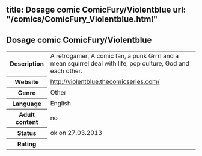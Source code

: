title: Dosage comic ComicFury/Violentblue
url: "/comics/ComicFury_Violentblue.html"
---
Dosage comic ComicFury/Violentblue
-----------------------------------------

<table class="comicinfo">
<tr>
<th>Description</th><td>A retrogamer, A comic fan, a punk Grrrl and a mean squirrel deal with life, pop culture, God and each other.</td>
</tr>
<tr>
<th>Website</th><td><a href="http://violentblue.thecomicseries.com/">http://violentblue.thecomicseries.com/</a></td>
</tr>
<tr>
<th>Genre</th><td>Other</td>
</tr>
<tr>
<th>Language</th><td>English</td>
</tr>
<tr>
<th>Adult content</th><td>no</td>
</tr>
<tr>
<th>Status</th><td>ok on 27.03.2013</td>
</tr>
<tr>
<th>Rating</th><td><div class="g-plusone" data-size="standard" data-annotation="bubble"
 data-href="http://violentblue.thecomicseries.com/"></div></td>
</tr>
</table>
<script type="text/javascript">
  (function() {
    var po = document.createElement('script'); po.type = 'text/javascript'; po.async = true;
    po.src = 'https://apis.google.com/js/plusone.js';
    var s = document.getElementsByTagName('script')[0]; s.parentNode.insertBefore(po, s);
  })();
</script>
